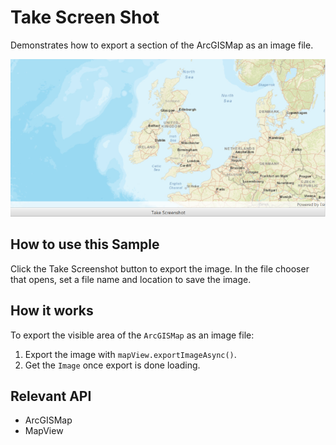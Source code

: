 <h1>Take Screen Shot</h1>

<p>Demonstrates how to export a section of the ArcGISMap as an image file.</p>

<p><img src="TakeScreenShot.png"/></p>

<h2>How to use this Sample</h2>

Click the Take Screenshot button to export the image. In the file chooser that opens, set a file name and location to
 save the image.

<h2>How it works</h2>

<p>To export the visible area of the <code>ArcGISMap</code> as an image file:</p>

<ol>
    <li>Export the image with <code>mapView.exportImageAsync()</code>.</li>
    <li>Get the <code>Image</code> once export is done loading.</li>
</ol>

<h2>Relevant API</h2>

<ul>
    <li>ArcGISMap</li>
    <li>MapView</li>
</ul>

